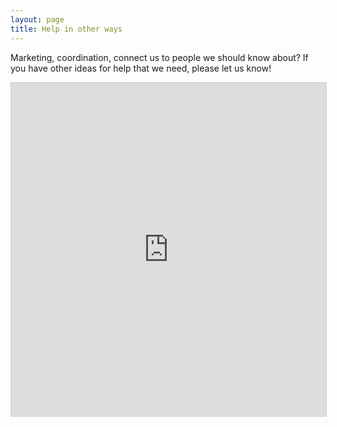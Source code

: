 ```yaml
---
layout: page
title: Help in other ways
---
```


Marketing, coordination, connect us to people we should know about? If you have other ideas for help that we need, please let us know!

<iframe class="airtable-embed" src="https://airtable.com/embed/shrDaFhOpqJHHzTIu?backgroundColor=purple" frameborder="0" onmousewheel="" width="100%" height="533" style="background: transparent; border: 1px solid #ccc;"></iframe>
